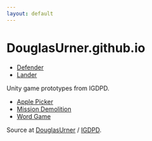 ```yaml
---
layout: default
---
```

# DouglasUrner.github.io

* [Defender](https://douglasurner.github.io/prototypes/Defender/index.html)
* [Lander](https://douglasurner.github.io/prototypes/Lander/index.html)

Unity game prototypes from IGDPD.

* [Apple Picker](https://douglasurner.github.io/prototypes/ApplePicker/index.html)
* [Mission Demolition](https://douglasurner.github.io/prototypes/MissionDemolition/index.html)
* [Word Game](https://douglasurner.github.io/prototypes/WordGame/index.html)

Source at [DouglasUrner](https://github.com/DouglasUrner) / [IGDPD](https://github.com/DouglasUrner/IGDPD).
